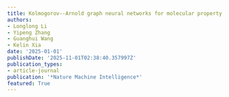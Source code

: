 ```yaml
---
title: Kolmogorov--Arnold graph neural networks for molecular property prediction
authors:
- Longlong Li
- Yipeng Zhang
- Guanghui Wang
- Kelin Xia
date: '2025-01-01'
publishDate: '2025-11-01T02:38:40.357997Z'
publication_types:
- article-journal
publication: '*Nature Machine Intelligence*'
featured: True
---
```

